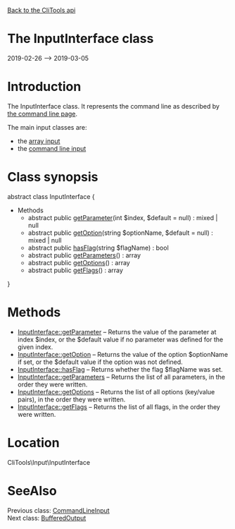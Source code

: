 [Back to the CliTools api](https://github.com/lingtalfi/CliTools/blob/master/doc/api/CliTools.md)



The InputInterface class
================
2019-02-26 --> 2019-03-05






Introduction
============

The InputInterface class.
It represents the command line as described by [the command line page](https://github.com/lingtalfi/CliTools/blob/master/doc/pages/command-line.md).

The main input classes are:

- the [array input](https://github.com/lingtalfi/CliTools/blob/master/doc/api/CliTools/Input/ArrayInput.md)
- the [command line input](https://github.com/lingtalfi/CliTools/blob/master/doc/api/CliTools/Input/CommandLineInput.md)



Class synopsis
==============


abstract class <span class="pl-k">InputInterface</span>  {

- Methods
    - abstract public [getParameter](https://github.com/lingtalfi/CliTools/blob/master/doc/api/CliTools/Input/InputInterface/getParameter.md)(int $index, $default = null) : mixed | null
    - abstract public [getOption](https://github.com/lingtalfi/CliTools/blob/master/doc/api/CliTools/Input/InputInterface/getOption.md)(string $optionName, $default = null) : mixed | null
    - abstract public [hasFlag](https://github.com/lingtalfi/CliTools/blob/master/doc/api/CliTools/Input/InputInterface/hasFlag.md)(string $flagName) : bool
    - abstract public [getParameters](https://github.com/lingtalfi/CliTools/blob/master/doc/api/CliTools/Input/InputInterface/getParameters.md)() : array
    - abstract public [getOptions](https://github.com/lingtalfi/CliTools/blob/master/doc/api/CliTools/Input/InputInterface/getOptions.md)() : array
    - abstract public [getFlags](https://github.com/lingtalfi/CliTools/blob/master/doc/api/CliTools/Input/InputInterface/getFlags.md)() : array

}






Methods
==============

- [InputInterface::getParameter](https://github.com/lingtalfi/CliTools/blob/master/doc/api/CliTools/Input/InputInterface/getParameter.md) &ndash; Returns the value of the parameter at index $index, or the $default value if no parameter was defined for the given index.
- [InputInterface::getOption](https://github.com/lingtalfi/CliTools/blob/master/doc/api/CliTools/Input/InputInterface/getOption.md) &ndash; Returns the value of the option $optionName if set, or the $default value if the option was not defined.
- [InputInterface::hasFlag](https://github.com/lingtalfi/CliTools/blob/master/doc/api/CliTools/Input/InputInterface/hasFlag.md) &ndash; Returns whether the flag $flagName was set.
- [InputInterface::getParameters](https://github.com/lingtalfi/CliTools/blob/master/doc/api/CliTools/Input/InputInterface/getParameters.md) &ndash; Returns the list of all parameters, in the order they were written.
- [InputInterface::getOptions](https://github.com/lingtalfi/CliTools/blob/master/doc/api/CliTools/Input/InputInterface/getOptions.md) &ndash; Returns the list of all options (key/value pairs), in the order they were written.
- [InputInterface::getFlags](https://github.com/lingtalfi/CliTools/blob/master/doc/api/CliTools/Input/InputInterface/getFlags.md) &ndash; Returns the list of all flags, in the order they were written.





Location
=============
CliTools\Input\InputInterface


SeeAlso
==============
Previous class: [CommandLineInput](https://github.com/lingtalfi/CliTools/blob/master/doc/api/CliTools/Input/CommandLineInput.md)<br>Next class: [BufferedOutput](https://github.com/lingtalfi/CliTools/blob/master/doc/api/CliTools/Output/BufferedOutput.md)<br>
